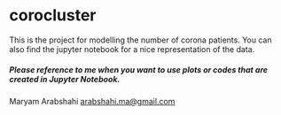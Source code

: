 # corocluster
This is the project for modelling the number of corona patients. You can also find the jupyter notebook for a nice representation of the data.
##### Please reference to me when you want to use plots or codes that are created in Jupyter Notebook.
Maryam Arabshahi   arabshahi.ma@gmail.com
